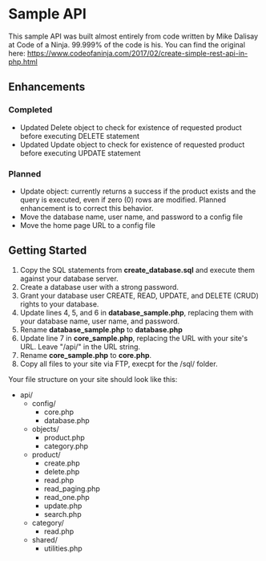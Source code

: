 # Sample API
This sample API was built almost entirely from code written by Mike Dalisay at Code of a Ninja. 99.999% of the code is his. You can find the original here: https://www.codeofaninja.com/2017/02/create-simple-rest-api-in-php.html

## Enhancements
### Completed
- Updated Delete object to check for existence of requested product before executing DELETE statement
- Updated Update object to check for existence of requested product before executing UPDATE statement

### Planned
- Update object: currently returns a success if the product exists and the query is executed, even if zero (0) rows are modified. Planned enhancement is to correct this behavior.
- Move the database name, user name, and password to a config file
- Move the home page URL to a config file

## Getting Started
1. Copy the SQL statements from **create_database.sql** and execute them against your database server.
2. Create a database user with a strong password.
3. Grant your database user CREATE, READ, UPDATE, and DELETE (CRUD) rights to your database.
4. Update lines 4, 5, and 6 in **database_sample.php**, replacing them with your database name, user name, and password.
5. Rename **database_sample.php** to **database.php**
6. Update line 7 in **core_sample.php**, replacing the URL with your site's URL. Leave "/api/" in the URL string.
7. Rename **core_sample.php** to **core.php**.
8. Copy all files to your site via FTP, execpt for the /sql/ folder.

Your file structure on your site should look like this:
- api/
	- config/
		- core.php
		- database.php
	- objects/
		- product.php
		- category.php
	- product/
		- create.php
		- delete.php
		- read.php
		- read_paging.php
		- read_one.php
		- update.php
		- search.php
	- category/
		- read.php
	- shared/
		- utilities.php